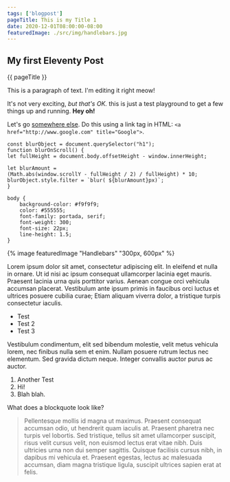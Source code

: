 ```yaml
---
tags: ['blogpost']
pageTitle: This is my Title 1
date: 2020-12-01T08:00:00-08:00
featuredImage: ./src/img/handlebars.jpg
---
```


## My first Eleventy Post

{{ pageTitle }}

This is a paragraph of text. I'm editing it right meow!

It's not very exciting, _but that's OK._ this is just a test playground to get a few things up and running. **Hey oh!**

Let's go [somewhere else](http://www.google.com 'Google'). Do this using a link tag in HTML: `<a href="http://www.google.com" title="Google">`.

<pre class="lang-js">
<code>const blurObject = document.querySelector("h1");
function blurOnScroll() {
let fullHeight = document.body.offsetHeight - window.innerHeight;

let blurAmount =
(Math.abs(window.scrollY - fullHeight / 2) / fullHeight) * 10;
blurObject.style.filter = `blur( ${blurAmount}px)`;
}</code>
</pre>

<pre class="lang-css">
<code>body {
	background-color: #f9f9f9;
    color: #555555;
    font-family: portada, serif;
    font-weight: 300;
    font-size: 22px;
    line-height: 1.5;
}</code>
</pre>

{% image featuredImage "Handlebars" "300px, 600px" %}



Lorem ipsum dolor sit amet, consectetur adipiscing elit. In eleifend et nulla in ornare. Ut id nisi ac ipsum consequat ullamcorper lacinia eget mauris. Praesent lacinia urna quis porttitor varius. Aenean congue orci vehicula accumsan placerat. Vestibulum ante ipsum primis in faucibus orci luctus et ultrices posuere cubilia curae; Etiam aliquam viverra dolor, a tristique turpis consectetur iaculis.

- Test
- Test 2
- Test 3

Vestibulum condimentum, elit sed bibendum molestie, velit metus vehicula lorem, nec finibus nulla sem et enim. Nullam posuere rutrum lectus nec elementum. Sed gravida dictum neque. Integer convallis auctor purus ac auctor.

1. Another Test
2. Hi!
3. Blah blah.

What does a blockquote look like?

> Pellentesque mollis id magna ut maximus. Praesent consequat accumsan odio, ut hendrerit quam iaculis at. Praesent pharetra nec turpis vel lobortis. Sed tristique, tellus sit amet ullamcorper suscipit, risus velit cursus velit, non euismod lectus erat vitae nibh. Duis ultricies urna non dui semper sagittis. Quisque facilisis cursus nibh, in dapibus mi vehicula et. Praesent egestas, lectus ac malesuada accumsan, diam magna tristique ligula, suscipit ultrices sapien erat at felis.
